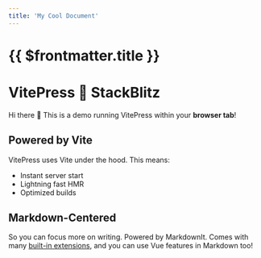 ```yaml
---
title: 'My Cool Document'
---
```


# {{ $frontmatter.title }}

<script setup>
import Search from './components/Search.vue'

</script>

# VitePress 💙 StackBlitz

Hi there :wave: This is a demo running VitePress within your **browser tab**!

## Powered by Vite

VitePress uses Vite under the hood. This means:

- Instant server start
- Lightning fast HMR
- Optimized builds

## Markdown-Centered

So you can focus more on writing. Powered by MarkdownIt. Comes with many [built-in extensions](https://vitepress.vuejs.org/guide/markdown), and you can use Vue features in Markdown too!

<Search />

